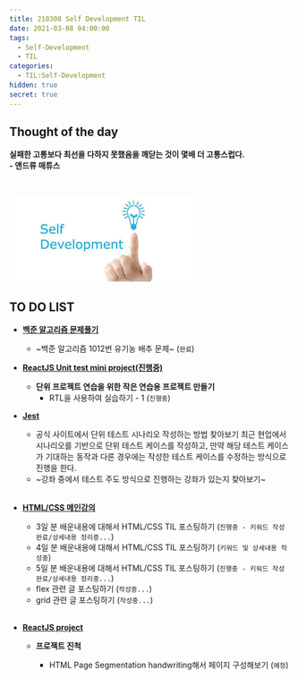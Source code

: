 ```yaml
---
title: 210308 Self Development TIL
date: 2021-03-08 04:00:00
tags:
  - Self-Development
  - TIL
categories:
  - TIL:Self-Development
hidden: true
secret: true
---
```


## **Thought of the day**

**실패한 고통보다 최선을 다하지 못했음을 깨닫는 것이 몇배 더 고통스럽다.**<br/> **- 앤드류 매튜스**

<br/>

![](/images/post_images/self_development_logo.jpg)

## **TO DO LIST**

- <ins>**백준 알고리즘 문제풀기**</ins>

  - ~백준 알고리즘 1012번 유기농 배추 문제~ (`완료`)

- <ins>**ReactJS Unit test mini project(진행중)**</ins>

  - **단위 프로젝트 연습을 위한 작은 연습용 프로젝트 만들기**
    - RTL을 사용하여 실습하기 - 1 (`진행중`)

  <!-- more -->

- <ins>**Jest**</ins>

  - 공식 사이트에서 단위 테스트 시나리오 작성하는 방법 찾아보기
    최근 현업에서 시나리오를 기반으로 단위 테스트 케이스를 작성하고, 만약 해당 테스트 케이스가 기대하는 동작과 다른 경우에는 작성한 테스트 케이스를 수정하는 방식으로 진행을 한다.
  - ~강좌 중에서 테스트 주도 방식으로 진행하는 강좌가 있는지 찾아보기~

  <br/>

- <ins>**HTML/CSS 메인강의**</ins>

  - 3일 분 배운내용에 대해서 HTML/CSS TIL 포스팅하기 (`진행중 - 키워드 작성 완료/상세내용 정리중...`)
  - 4일 분 배운내용에 대해서 HTML/CSS TIL 포스팅하기 (`키워드 및 상세내용 작성중`)
  - 5일 분 배운내용에 대해서 HTML/CSS TIL 포스팅하기 (`진행중 - 키워드 작성 완료/상세내용 정리중...`)
  - flex 관련 글 포스팅하기 (`작성중...`)
  - grid 관련 글 포스팅하기 (`작성중...`)

  <br/>

- <ins>**ReactJS project**</ins>

  - **프로젝트 진척**

    - HTML Page Segmentation handwriting해서 페이지 구성해보기 (`예정`)
